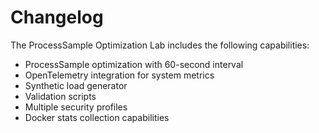 # Changelog

The ProcessSample Optimization Lab includes the following capabilities:

- ProcessSample optimization with 60-second interval
- OpenTelemetry integration for system metrics
- Synthetic load generator
- Validation scripts
- Multiple security profiles
- Docker stats collection capabilities